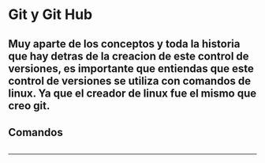 # Git y Git Hub
Muy aparte de los conceptos y toda la historia que hay detras de la creacion de este control de versiones, es importante que entiendas que este control de versiones se utiliza con comandos de linux. Ya que el creador de linux fue el mismo que creo git.
---
## Comandos
```git

```
---